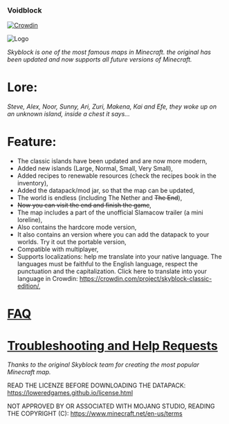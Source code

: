 ### Voidblock

[![Crowdin](https://badges.crowdin.net/skyblock-classic-edition/localized.svg)](https://crowdin.com/project/skyblock-classic-edition)

![Logo](https://github.com/user-attachments/assets/e9622075-a83e-44e8-9683-da2e90a1b7c9)

_Skyblock is one of the most famous maps in Minecraft. the original has been updated and now supports all future versions of Minecraft._

# Lore:

_Steve, Alex, Noor, Sunny, Ari, Zuri, Makena, Kai and Efe, they woke up on an unknown island, inside a chest it says..._

# Feature:

- The classic islands have been updated and are now more modern,
- Added new islands (Large, Normal, Small, Very Small),
- Added recipes to renewable resources (check the recipes book in the inventory),
- Added the datapack/mod jar, so that the map can be updated,
- The world is endless (including The Nether and ~~The End~~),
- ~~Now you can visit the end and finish the game~~,
- The map includes a part of the unofficial Slamacow trailer (a mini loreline),
- Also contains the hardcore mode version,
- It also contains an version where you can add the datapack to your worlds. Try it out the portable version,
- Compatible with multiplayer,
- Supports localizations: help me translate into your native language. The languages must be faithful to the English language, respect the punctuation and the capitalization. Click here to translate into your language in Crowdin: https://crowdin.com/project/skyblock-classic-edition/,

# [FAQ](https://loweredgames.github.io./faq.html)
# [Troubleshooting and Help Requests](https://loweredgames.github.io./help.html)

_Thanks to the original Skyblock team for creating the most popular Minecraft map._

READ THE LICENZE BEFORE DOWNLOADING THE DATAPACK:
https://loweredgames.github.io/license.html

NOT APPROVED BY OR ASSOCIATED WITH MOJANG STUDIO, READING THE COPYRIGHT (C):
https://www.minecraft.net/en-us/terms